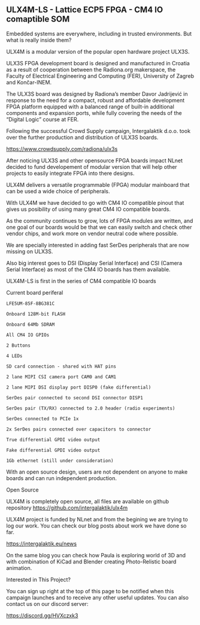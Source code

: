 ## ULX4M-LS - Lattice ECP5 FPGA - CM4 IO comaptible SOM

Embedded systems are everywhere, including in trusted environments. 
But what is really inside them? 

ULX4M is a modular version of the popular open hardware project ULX3S. 

ULX3S FPGA development board is designed and manufactured in Croatia as a result of cooperation between the Radiona.org makerspace, the Faculty of Electrical Engineering and Computing (FER), University of Zagreb and Končar-INEM. 

The ULX3S board was designed by Radiona’s member Davor Jadrijević in response to the need for a compact, robust and affordable development FPGA platform equipped with a balanced range of built-in additional components and expansion ports, while fully covering the needs of the “Digital Logic” course at FER. 

Following the successful Crowd Supply campaign, Intergalaktik d.o.o. took over the further production and distribution of ULX3S boards.

https://www.crowdsupply.com/radiona/ulx3s

After noticing ULX3S and other opensource FPGA boards impact NLnet decided to fund developement of modular version that will help other projects to easily integrate FPGA into there designs.

ULX4M delivers a versatile programmable (FPGA) modular mainboard that can be used a wide choice of peripherals. 

With ULX4M we have decided to go with CM4 IO compatible pinout that gives us posibility of using many great CM4 IO compatible boards.

As the community continues to grow, lots of FPGA modules are written, and one goal of our boards would be that we can easily switch and check other vendor chips, and work more on vendor neutral code where possible.

We are specially interested in adding fast SerDes peripherals that are now missing on ULX3S.

Also big interest goes to DSI (Display Serial Interface) and CSI (Camera Serial Interface) as most of the CM4 IO boards has them available.

ULX4M-LS is first in the series of CM4 compatible IO boards

Current board periferal

    LFE5UM-85F-8BG381C

    Onboard 128M-bit FLASH

    Onboard 64Mb SDRAM

    All CM4 IO GPIOs

    2 Buttons

    4 LEDs

    SD card connection - shared with HAT pins

    2 lane MIPI CSI camera port CAM0 and CAM1

    2 lane MIPI DSI display port DISP0 (fake differential)

    SerDes pair connected to second DSI connector DISP1

    SerDes pair (TX/RX) connected to 2.0 header (radio experiments)

    SerDes connected to PCIe 1x

    2x SerDes pairs connected over capacitors to connector

    True differential GPDI video output

    Fake differential GPDI video output

    1Gb ethernet (still under consideration)

With an open source design, users are not dependent on anyone to make boards and can run independent production.

Open Source

ULX4M is completely open source, all files are available on github repository https://github.com/intergalaktik/ulx4m

ULX4M project is funded by NLnet and from the begining we are trying to log our work.
You can check our blog posts about work we have done so far.

https://intergalaktik.eu/news

On the same blog you can check how Paula is exploring world of 3D and with combination of KiCad and Blender creating Photo-Relistic board animation.

Interested in This Project?

You can sign up right at the top of this page to be notified when this campaign launches and to receive any other useful updates. You can also contact us on our discord server: 

https://discord.gg/HVXczxk3